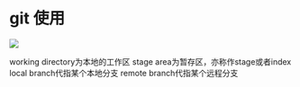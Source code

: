 #  git 使用
<img src="https://cloud.az22c.top/add-commit-push.png-az22cgithub">

working directory为本地的工作区
stage area为暂存区，亦称作stage或者index
local branch代指某个本地分支
remote branch代指某个远程分支